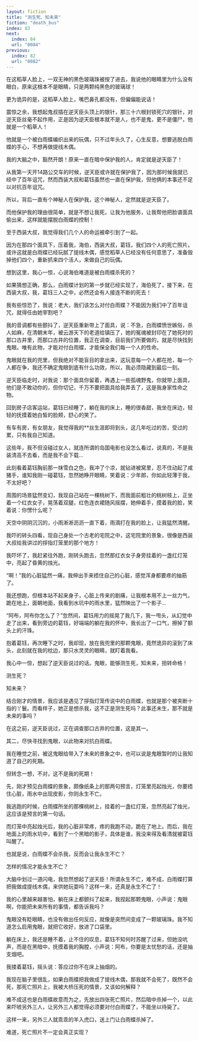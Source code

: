 ```yaml
---
layout: fiction
title: "测生死、知未来"
fiction: "death_bus"
index: 83
next:
  index: 84
  url: "0084"
previous:
  index: 82
  url: "0082"
---
```

在这稻草人脸上，一双无神的黑色玻璃珠被按了进去，我说他的眼睛里为什么没有眼白，原来这根本不是眼睛，只是两颗纯黑色的玻璃球！

更为诡异的是，这稻草人脸上，嘴巴鼻孔都没有，但偏偏能说话！

震惊之余，我想起鬼叔插在逆天臣头顶上的银针，那三十六根封锁死穴的银针，对逆天臣丝毫不起作用，正是因为逆天臣根本就不是人，也不是鬼，更不是僵尸，他就是一个稻草人！

他就是一个被白雨蝶编织出来的玩偶，只不过年头久了，心生反意，想要逃脱白雨蝶的手心，不想再做提线木偶。

我的大脑之中，豁然开朗！原来一直在暗中保护我的人，肯定就是逆天臣了！

从我第一天开14路公交车的时候，逆天臣或许就在保护我了，因为那时候我就已经中了百年诅咒，然而西装大叔和葛钰虽然也一直在保护我，但他俩的本事还不足以对抗百年诅咒。

所以，背后一直有个神秘人在保护我，这个神秘人，定然就是逆天臣了。

而他保护我的理由很简单，就是不想让我死，让我为他服务，让我帮他把脸谱面具偷出来，这样就能摆脱白雨蝶的控制！

至于西装大叔，我觉得我们几个人的命运被牵引到了一起。

因为在那四个面具下，压着我，海伯，西装大叔，葛钰，我们四个人的死亡照片。或许这就是白雨蝶已经玩腻了提线木偶，感觉稻草人已经没有任何意思了，准备毁掉他们四个，重新抓来四个活人，来做自己的玩偶。

想到这里，我心一惊，心说海伯难道是被白雨蝶杀死的？

如果猜想正确，那么，白雨蝶计划的第一步就已经实现了，海伯死了，接下来，在西装大叔，我，葛钰三人之中，必然还会有人接连不断的死去！

我有些惊恐了，我说：老大，我们该怎么对付白雨蝶？不能因为我们中了百年诅咒，就得任由她宰割吧？

我的音调都有些颤抖了，逆天臣重新带上了面具，说：不急，白雨蝶愤世嫉俗，杀人如麻，在清朝末年，被云游天下的老道给镇压了，她的冤魂被封印在了她死时的那口古井里，而那口古井的位置，我正在调查，目前我们所要做的，就是尽快找到鬼眼。唯有此物，才能对付白雨蝶，才能保全我们每一个人的性命。

鬼眼就在我的兜里，但我绝对不能盲目的拿出来，这玩意每一个人都在抢，每一个人都在争，我还不确定鬼眼到底有什么功效，所以，我必须隐藏到最后一刻。

逆天臣临走时，对我说：那个面具你留着，再遇上一些孤魂野鬼，你就带上面具，他们是不敢动你的，但你切记，千万不要把面具给我弄丢了，这是我身家性命之物。

回到房子店客运站，葛钰已经睡了，躺在我的床上，睡的很香甜，我坐在床边，轻轻的抚摸着她白皙的脸颊，舒心的笑了。

有车有房，有女朋友，我觉得我的**丝生涯即将到头，这几年吃过的苦，受过的累，只有我自己知道。

这些年，我不但没碰过女人，就连所谓的岛国电影也没怎么看过，说真的，不是我装清高不去看，而是我不会下载...

此刻看着葛钰胸前那一抹雪白之色，我冲了个凉，就钻进被窝里，忍不住动起了咸猪手，谁知我刚一碰葛钰，忽然她睁开眼睛，笑着说：少年郎，你如此轻薄于我，不太好吧？

周围的场景猛然变幻，我现自己站在一棵桃树下，而我面前粗壮的桃树枝上，正坐着一个红衣女子，晃荡着双腿，红色连衣裙随风摇摆，她伸着手，摸着我的脸，笑着说：你愣什么呢？

天空中阴阴沉沉的，小雨淅淅沥沥一直下着，雨滴打在我的脸上，让我猛然清醒。

我吓的转头四看，现自己身处一个古老的宅院之中，这宅院里的景象，很像是西装大叔给我讲过的拶指灯笼里的那个地方！

我吓坏了，我赶紧往外跑，刚转头跑去，忽然那红衣女子身旁挂着的一盏红灯笼中，亮起了昏黄的烛光。

“啊！”我的心脏猛然一痛，我伸出手来捂住自己的心脏，感觉浑身都要疼的抽筋了。

我还想跑，但根本站不起来身子，心脏上传来的剧痛，让我根本用不上一丝力气，跪在地上，面朝地面，我看到水坑中的雨水里，猛然映出了一个影子...

“阿布，阿布你怎么了？”忽然间，葛钰用力的摇晃了我几下，我一甩头，从幻觉中走了出来，看到旁边的葛钰，好端端的躺在我的怀中，我长出了一口气，擦掉了额头上的汗珠。

抱着葛钰，再次睡下之时，我却现，放在我兜里的那颗鬼眼，竟然诡异的滚到了床头，此刻就在我的枕边，那只水灵灵的眼睛，就盯着我看。

我心中一惊，想起了逆天臣说过的话。鬼眼，能够测生死，知未来，扭转命格！

测生死？

知未来？

结合刚才的情景，我应该是遇见了拶指灯笼传说中的白雨蝶，也就是那个被夹断十指的丫鬟。而看样子，她正是想杀我，这不正是测生死吗？此事还未生，那不就是未来的事吗？

在这之前，逆天臣说过，正在调查那口古井的位置，这是其一。

其二，尽快寻找到鬼眼，以此物来对抗白雨蝶。

我在睡觉之前，被这鬼眼给带入了未来的景象之中，也可以说是鬼眼暂时的让我知道了自己的死期。

但转念一想，不对，这不是我的死期！

先，刚才预见白雨蝶的景象，颇像纸条上的那两句预言，灯笼里亮起烛光，你要捂住心脏，雨水中出现皮影，你则永生不亡。

我逃跑的时候，白雨蝶所坐的那棵桃树上，挂着的一盏红灯笼，忽然亮起了烛光，这应该是预言的第一句话。

而灯笼中亮起烛光后，我的心脏非常疼，疼的我跑不动，跪在了地上。而后，我在地面上的雨水坑中，看到了一个黑暗的影子，具体是谁，我没来得及看清就被葛钰叫醒了。

也就是说，白雨蝶不会杀我，反而会让我永生不亡？

怎样的情况才能永生不亡？

大脑中划过一道闪电，我忽然想起了逆天臣！所谓永生不亡，难不成，白雨蝶打算把我做成提线木偶，来供她玩耍吗？这样一来，还真是永生不亡了！

我的心里越来越害怕，躺在床上都颤抖了起来，我捏起那颗鬼眼，小声说：鬼眼啊，你能把未来所有的事情，都告诉我吗？

鬼眼没有眨眼睛，也没有做出任何反应，就像是突然间变成了一颗玻璃珠。我不知道怎么启用鬼眼，就把它收好，放进了口袋里。

躺在床上，我还是睡不着，止不住的叹息，葛钰不知何时苏醒了过来，但她没吭声，而是在黑暗中，抚摸着我的胸膛，小声说：阿布，你要是太忧愁的话，还是抽支烟吧。

我搂着葛钰，摇头说：答应过你不在床上抽烟的。

我现在脑子里很乱，如果白雨蝶把我做成了提线木偶，那我就不会死了，既然不会死，那死亡照片上，我被大桥压死的情景，又该如何解释？

难不成这也是白雨蝶故意而为之，先放出四张死亡照片，然后暗中杀掉一个，以此来吓唬另外三人，让另外三人都觉得必须要对付白雨蝶了，不能坐以待毙了。

这样一来，另外三人就乖乖的羊入虎口，送上门让白雨蝶杀掉了。

难道，死亡照片不一定会真正实现？